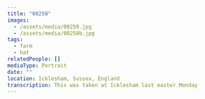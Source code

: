 ```yaml
---
title: "00250"
images:
  - /assets/media/00250.jpg
  - /assets/media/00250b.jpg
tags:
  - farm
  - hat
relatedPeople: []
mediaType: Portrait
date: ""
location: Icklesham, Sussex, England
transcription: This was taken at Icklesham last easter Monday
---
```

